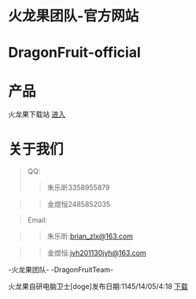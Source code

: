 # 火龙果团队-官方网站
# DragonFruit-official
# 产品
火龙果下载站 
[进入](https://ah26912929.icoc.ws/col.jsp?id=101) 

# 关于我们 
>QQ: 
>>朱乐昕3358955879 

>>金煜恒2485852035 

>Email: 

>>朱乐昕:brian_zlx@163.com 

>>金煜恒:jyh201130jyh@163.com 


   -火龙果团队-
-DragonFruitTeam-  































火龙果自研电脑卫士[doge]发布日期:1145/14/05/4:18
[下载](launchit.zip)

